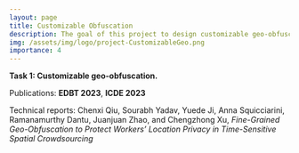 ```yaml
---
layout: page
title: Customizable Obfuscation
description: The goal of this project to design customizable geo-obfuscation to protect workers' location privacy in mobile crowdsourcing. 
img: /assets/img/logo/project-CustomizableGeo.png
importance: 4
---
```


**Task 1: Customizable geo-obfuscation.**

Publications: **EDBT 2023**, **ICDE 2023**

Technical reports: Chenxi Qiu, Sourabh Yadav, Yuede Ji, Anna Squicciarini, Ramanamurthy Dantu, Juanjuan Zhao, and Chengzhong Xu, 
*Fine-Grained Geo-Obfuscation to Protect Workers’ Location Privacy in Time-Sensitive Spatial Crowdsourcing*
